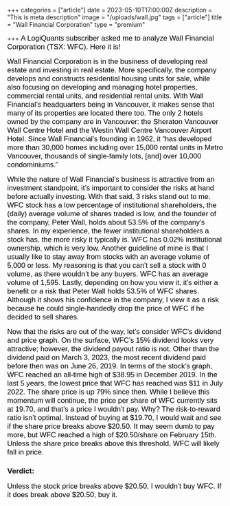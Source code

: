 +++
categories = ["article"]
date = 2023-05-10T17:00:00Z
description = "This is meta description"
image = "/uploads/wall.jpg"
tags = ["article"]
title = "Wall Financial Corporation"
type = "premium"

+++
<span style="color:black"><span style="font-family:Arial; font-size:1.2em;">A LogiQuants subscriber asked me to analyze Wall Financial Corporation (TSX: WFC). Here it is!</span></span>

<span style="color:black"><span style="font-family:Arial; font-size:1.2em;">Wall Financial Corporation is in the business of developing real estate and investing in real estate. More specifically, the company develops and constructs residential housing units for sale, while also focusing on developing and managing hotel properties, commercial rental units, and residential rental units. With Wall Financial’s headquarters being in Vancouver, it makes sense that many of its properties are located there too. The only 2 hotels owned by the company are in Vancouver: the Sheraton Vancouver Wall Centre Hotel and the Westin Wall Centre Vancouver Airport Hotel. Since Wall Financial’s founding in 1962, it “has developed more than 30,000 homes including over 15,000 rental units in Metro Vancouver, thousands of single-family lots, [and] over 10,000 condominiums.”</span></span>

<span style="color:black"><span style="font-family:Arial; font-size:1.2em;">While the nature of Wall Financial’s business is attractive from an investment standpoint, it’s important to consider the risks at hand before actually investing. With that said, 3 risks stand out to me. WFC stock has a low percentage of institutional shareholders, the (daily) average volume of shares traded is low, and the founder of the company, Peter Wall, holds about 53.5% of the company’s shares. In my experience, the fewer institutional shareholders a stock has, the more risky it typically is. WFC has 0.02% institutional ownership, which is very low. Another guideline of mine is that I usually like to stay away from stocks with an average volume of 5,000 or less. My reasoning is that you can’t sell a stock with 0 volume, as there wouldn’t be any buyers. WFC has an average volume of 1,595. Lastly, depending on how you view it, it’s either a benefit or a risk that Peter Wall holds 53.5% of WFC shares. Although it shows his confidence in the company, I view it as a risk because he could single-handedly drop the price of WFC if he decided to sell shares.</span></span>

<span style="color:black"><span style="font-family:Arial; font-size:1.2em;">Now that the risks are out of the way, let’s consider WFC's dividend and price graph. On the surface, WFC’s 15% dividend looks very attractive; however, the dividend payout ratio is not. Other than the dividend paid on March 3, 2023, the most recent dividend paid before then was on June 26, 2019. In terms of the stock’s graph, WFC reached an all-time high of $38.95 in December 2019. In the last 5 years, the lowest price that WFC has reached was $11 in July 2022. The share price is up 79% since then. While I believe this momentum will continue, the price per share of WFC currently sits at 19.70, and that’s a price I wouldn’t pay. Why? The risk-to-reward ratio isn’t optimal. Instead of buying at $19.70, I would wait and see if the share price breaks above $20.50. It may seem dumb to pay more, but WFC reached a high of $20.50/share on February 15th. Unless the share price breaks above this threshold, WFC will likely fall in price.</span></span>

### Verdict:
<span style="color:black"><span style="font-family:Arial; font-size:1.2em;">Unless the stock price breaks above $20.50, I wouldn’t buy WFC. If it does break above $20.50, buy it.</span></span>

